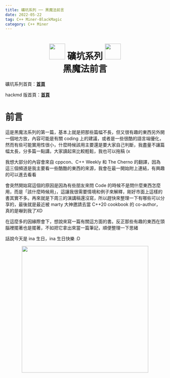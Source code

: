 ```yaml
---
title: 礦坑系列 ── 黑魔法前言
date: 2022-05-22
tag: C++ Miner-BlackMagic
category: C++ Miner
---
```


<h1><center><img src = "https://i.imgur.com/thmVmX6.png?w=1000" height = 50> 礦坑系列 <img src = "https://i.imgur.com/thmVmX6.png?w=1000" height = 50><br>黑魔法前言</center></h1>

礦坑系列首頁：<strong><a href = "https://github.com/Mes0903/Cpp-Miner/tree/hackmd" class = "redlink">首頁</a></strong>

hackmd 版首頁：<strong><a href = "https://hackmd.io/@Mes/Cpp_Miner/https%3A%2F%2Fhackmd.io%2F%40Mes%2FPreface" class = "redlink">首頁</a></strong>

# 前言

這是黑魔法系列的第一篇，基本上就是把那些篇幅不長，但又很有趣的東西另外開一個地方放，內容可能是有關 coding 上的建議，或者是一些很酷的語言端優化，然而有些可能<span class = "yellow">實用性很小</span>，什麼時候該用主要還是要大家自己判斷，<span class = "yellow">我盡量不讓篇幅太長</span>，分多篇一點講，大家讀起來比較輕鬆，我也可以拖稿 (x

我想大部分的內容會來自 cppcon、C++ Weekly 和 The Cherno 的翻譯，因為這三個頻道是我主要看一些酷酷的東西的來源，我會在最一開始附上連結，有興趣的可以進去看看

會突然開始寫這個的原因是因為有些朋友來問 Code 的時候不是問什麼東西怎麼用，而是「該什麼時候用」，這讓我很需要情境和例子來解釋，剛好市面上這樣的書其實不多。再來就是下周三的演講稿還沒寫，所以趕快來整理一下有哪些可以分享的，最後就是最近被 marty 大神邀請去當 C++20 cookbook 的 co-author，真的是嚇到我了XD

在這麼多的因緣際會下，想說來寫一篇有關這方面的書。反正那些有趣的東西在頭腦裡擺著也是擺著，不如把它拿出來當一篇筆記，順便整理一下思緒

話說今天是 ina 生日，ina 生日快樂 :D

<center><img src = "https://i.imgur.com/auJ1VTp.png" width = 400></center>